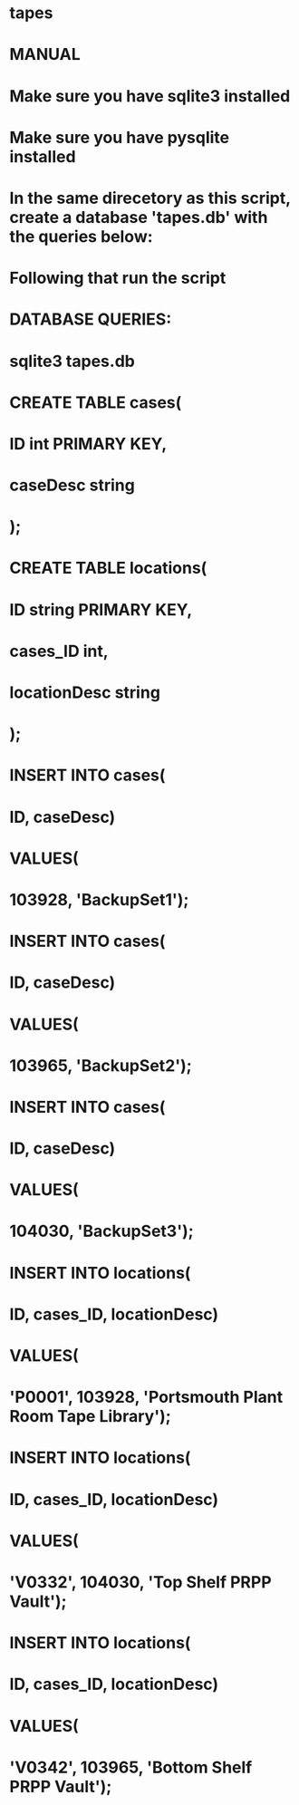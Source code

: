 # tapes
# MANUAL #

# Make sure you have sqlite3 installed 
# Make sure you have  pysqlite installed
# In the same direcetory as this script, create a database 'tapes.db' with the queries below:
# Following that run the script

# DATABASE QUERIES:

# sqlite3 tapes.db

# CREATE TABLE cases(
# ID int PRIMARY KEY,
# caseDesc string
# );
# CREATE TABLE locations(
# ID string PRIMARY KEY,
# cases_ID int,
# locationDesc string
# );

# INSERT INTO cases(
# ID, caseDesc)
# VALUES(
# 103928, 'BackupSet1');

# INSERT INTO cases(
# ID, caseDesc)
# VALUES(
# 103965, 'BackupSet2');

# INSERT INTO cases(
# ID, caseDesc)
# VALUES(
# 104030, 'BackupSet3');


# INSERT INTO locations(
# ID, cases_ID, locationDesc)
# VALUES(
# 'P0001', 103928, 'Portsmouth Plant Room Tape Library');

# INSERT INTO locations(
# ID, cases_ID, locationDesc)
# VALUES(
# 'V0332', 104030, 'Top Shelf PRPP Vault');

# INSERT INTO locations(
# ID, cases_ID, locationDesc)
# VALUES(
# 'V0342', 103965, 'Bottom Shelf PRPP Vault');
